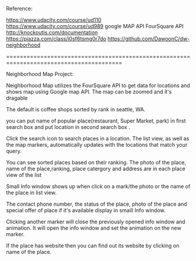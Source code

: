 Reference:

https://www.udacity.com/course/ud110
https://www.udacity.com/course/ud989
google MAP API
FourSquare API
http://knockoutjs.com/documentation
https://piazza.com/class/i0sf6tsmg0r7do
https://github.com/DawoonC/dw-neighborhood

========================================================================================

Neighborhood Map Project:

Neighborhood Map utilizes the FourSquare API to get data for locations and shows map using  Google map API. The map can be zoomed and it's dragable

The default is coffee shops sorted by rank in seattle, WA. 
 
you can put name of popular place(restaurant, Super Market, park) in first search box and put location in second search box . 
 
Click the search icon to search places in a location. The list view, as well as the map markers, automatically updates with the locations that match your query.

You can see sorted places based on their ranking. The photo of the place, name of the place,ranking, place catergory and address are in each place view of the list

Small Info window shows up when click on a mark/the photo or the name of the place in list view.

The contact phone number, the status of the place, photo of the place and special offer of place if it's available display in smaill Info window.

Clicking another marker will close the previously opened info window and animation. It will open the info window and set the animation on the new marker.

If the place has website then you can find out its website by clicking on name of the place.  

